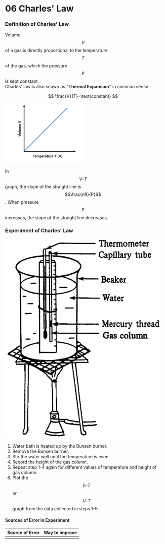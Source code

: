 # 06 Charles' Law

### Definition of Charles' Law

Volume $$V$$ of a gas is directly proportional to the temperature $$T$$ of the gas, which the pressure $$P$$ is kept constant.  
Charles' law is also known as "**Thermal Expansion**" in common sense.

$$
\frac{V}{T}=\text{constant}
$$

![](../../../.gitbook/assets/image%20%284%29.png)

In $$V\text{-}T$$ graph, the slope of the straight line is $$\frac{nR}{P}$$. When pressure $$P$$ increases, the slope of the straight line decreases.

### Experiment of Charles' Law

![](../../../.gitbook/assets/image%20%2810%29.png)

1. Water bath is heated up by the Bunsen burner.
2. Remove the Bunsen burner.
3. Stir the water well until the temperature is even.
4. Record the height of the gas column.
5. Repeat step 1-4 again for different values of temperature and height of gas column.
6. Plot the $$h\text{-}T$$ or $$V\text{-}T$$ graph from the data collected in steps 1-5.

#### Sources of Error in Experiment

| Source of Error | Way to improve |
| :--- | :--- |
|  |  |



